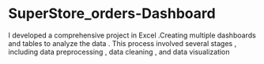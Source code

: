 # SuperStore_orders-Dashboard
I developed a comprehensive project in Excel .Creating multiple dashboards and tables to analyze the data . This process involved several stages , including data preprocessing , data cleaning , and data visualization
